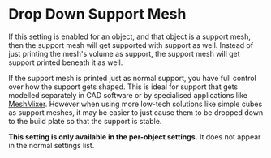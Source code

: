 Drop Down Support Mesh
====
If this setting is enabled for an object, and that object is a support mesh, then the support mesh will get supported with support as well. Instead of just printing the mesh's volume as support, the support mesh will get support printed beneath it as well.

If the support mesh is printed just as normal support, you have full control over how the support gets shaped. This is ideal for support that gets modelled separately in CAD software or by specialised applications like [MeshMixer](http://www.meshmixer.com/). However when using more low-tech solutions like simple cubes as support meshes, it may be easier to just cause them to be dropped down to the build plate so that the support is stable.

**This setting is only available in the per-object settings.** It does not appear in the normal settings list.